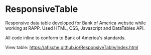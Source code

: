 # ResponsiveTable

Responsive data table developed for Bank of America website while working at RAPP. Used HTML, CSS, Javascript and DataTables API.

All code inline to conform to Bank of America's standards.

View table: https://afische.github.io/ResponsiveTable/index.html
